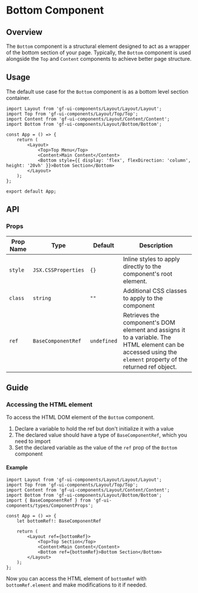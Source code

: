 # Bottom Component

## Overview

The `Bottom` component is a structural element designed to act as a wrapper of the bottom section of your page. Typically, the `Bottom` component is used alongside the `Top` and `Content` components to achieve better page structure.

## Usage 

The default use case for the `Bottom` component is as a bottom level section container.

```tsx
import Layout from 'gf-ui-components/Layout/Layout/Layout';
import Top from 'gf-ui-components/Layout/Top/Top';
import Content from 'gf-ui-components/Layout/Content/Content';
import Bottom from 'gf-ui-components/Layout/Bottom/Bottom';

const App = () => {
    return (
        <Layout>
            <Top>Top Menu</Top>
            <Content>Main Content</Content>
            <Bottom style={{ display: 'flex', flexDirection: 'column', height: '20vh' }}>Bottom Section</Bottom>
        </Layout>
    );
};

export default App;
```

## API

### Props
|Prop Name |Type |Default | Description |
|---|---|---|---|
| `style` | `JSX.CSSProperties` | `{}` | Inline styles to apply directly to the component's root element. |
| `class` | `string` | `""` | Additional CSS classes to apply to the component |
| `ref` | `BaseComponentRef` | `undefined` | Retrieves the component's DOM element and assigns it to a variable. The HTML element can be accessed using the `element` property of the returned ref object. |

## Guide

### Accessing the HTML element

To access the HTML DOM element of the `Bottom` component.

1. Declare a variable to hold the ref but don't initialize it with a value
2. The declared value should have a type of `BaseComponentRef`, which you need to import
3. Set the declared variable as the value of the `ref` prop of the `Bottom` component

#### Example

```tsx
import Layout from 'gf-ui-components/Layout/Layout/Layout';
import Top from 'gf-ui-components/Layout/Top/Top';
import Content from 'gf-ui-components/Layout/Content/Content';
import Bottom from 'gf-ui-components/Layout/Bottom/Bottom';
import { BaseComponentRef } from 'gf-ui-components/types/ComponentProps';

const App = () => {
    let bottomRef!: BaseComponentRef

    return (
        <Layout ref={bottomRef}>
            <Top>Top Section</Top>
            <Content>Main Content</Content>
            <Bottom ref={bottomRef}>Bottom Section</Bottom>
        </Layout>
    );
};
```

Now you can access the HTML element of `bottomRef` with `bottomRef.element` and make modifications to it if needed. 
